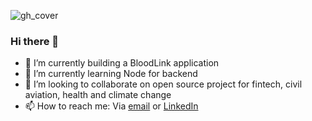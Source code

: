 ![gh_cover](https://github.com/Yantiomene/Yantiomene/assets/49885974/f781c550-c282-4d53-8599-c6624c856a82)

### Hi there 👋

<!--
**Yantiomene/Yantiomene** is a ✨ _special_ ✨ repository because its `README.md` (this file) appears on your GitHub profile.

Here are some ideas to get you started:-->

- 🔭 I’m currently building a BloodLink application
- 🌱 I’m currently learning Node for backend
- 👯 I’m looking to collaborate on open source project for fintech, civil aviation, health and climate change
- 📫 How to reach me: Via [email](mailto:yan2016tiomene@gmail.com) or [LinkedIn](https://www.linkedin.com/in/yaninthe-tiomene)

